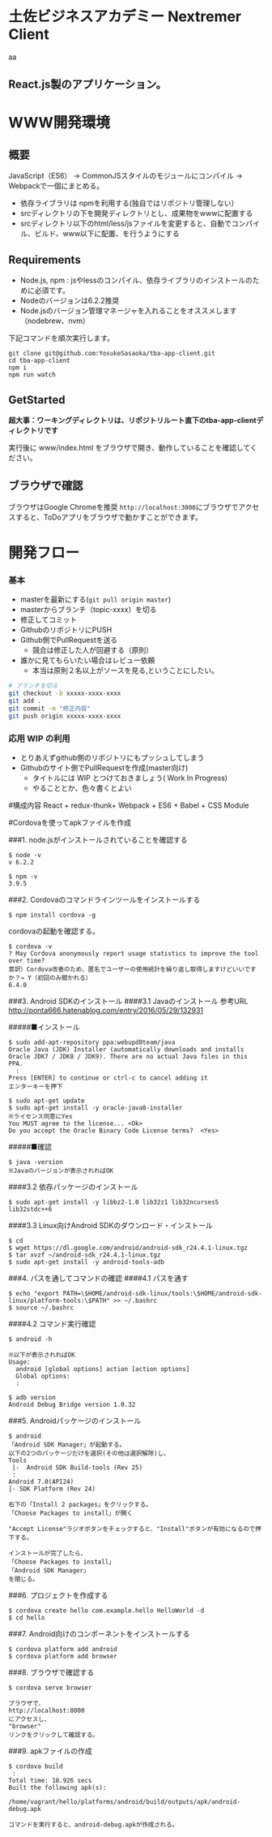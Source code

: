 # 土佐ビジネスアカデミー Nextremer Client

aa

## React.js製のアプリケーション。

# WWW開発環境

## 概要

JavaScript（ES6） -> CommonJSスタイルのモジュールにコンパイル -> Webpackで一個にまとめる。

* 依存ライブラリは npmを利用する(独自ではリポジトリ管理しない）
* srcディレクトリの下を開発ディレクトリとし、成果物をwwwに配置する
* srcディレクトリ以下のhtml/less/jsファイルを変更すると、自動でコンパイル、ビルド、www以下に配置、を行うようにする

## Requirements

* Node.js, npm : jsやlessのコンパイル、依存ライブラリのインストールのために必須です。
* Nodeのバージョンは6.2.2推奨
* Node.jsのバージョン管理マネージャを入れることをオススメします（nodebrew、nvm）

下記コマンドを順次実行します。

```
git clone git@github.com:YosukeSasaoka/tba-app-client.git
cd tba-app-client
npm i
npm run watch

```

## GetStarted

**超大事：ワーキングディレクトリは、リポジトリルート直下のtba-app-clientディレクトリです**

実行後に www/index.html をブラウザで開き、動作していることを確認してください。

## ブラウザで確認
ブラウザはGoogle Chromeを推奨
`http://localhost:3000`にブラウザでアクセスすると、ToDoアプリをブラウザで動かすことができます。

# 開発フロー

### 基本

* masterを最新にする(`git pull origin master`)
* masterからブランチ（topic-xxxx）を切る
* 修正してコミット
* GithubのリポジトリにPUSH
* Github側でPullRequestを送る
    * 競合は修正した人が回避する（原則）
* 誰かに見てもらいたい場合はレビュー依頼
    * 本当は原則２名以上がソースを見る,ということにしたい。

```bash
# ブランチを切る
git checkout -b xxxxx-xxxx-xxxx
git add .
git commit -m "修正内容"
git push origin xxxxx-xxxx-xxxx
```

### 応用 WIP の利用

* とりあえずgithub側のリポジトリにもプッシュしてしまう
* Githubのサイト側でPullRequestを作成(master向け)
    * タイトルには WIP とつけておきましょう( Work In Progress)
    * やることとか、色々書くとよい

#構成内容
React + redux-thunk+ Webpack + ES6 + Babel + CSS Module

#Cordovaを使ってapkファイルを作成

###1. node.jsがインストールされていることを確認する
```
$ node -v
v 6.2.2

$ npm -v
3.9.5
```

###2. Cordovaのコマンドラインツールをインストールする
```
$ npm install cordova -g
```
cordovaの起動を確認する。
```
$ cordova -v
? May Cordova anonymously report usage statistics to improve the tool over time?
意訳）Cordova改善のため、匿名でユーザーの使用統計を繰り返し取得しますけどいいですか？→ Y（初回のみ聞かれる）
6.4.0
```

###3. Android SDKのインストール
####3.1 Javaのインストール
参考URL
http://ponta666.hatenablog.com/entry/2016/05/29/132931

#####■インストール
```
$ sudo add-apt-repository ppa:webupd8team/java
Oracle Java (JDK) Installer (automatically downloads and installs Oracle JDK7 / JDK8 / JDK9). There are no actual Java files in this PPA.
  :
Press [ENTER] to continue or ctrl-c to cancel adding it
エンターキーを押下

$ sudo apt-get update
$ sudo apt-get install -y oracle-java8-installer
※ライセンス同意にYes
You MUST agree to the license... <Ok>
Do you accept the Oracle Binary Code License terms?  <Yes>
```

#####■確認
```
$ java -version
※Javaのバージョンが表示されればOK
```

####3.2 依存パッケージのインストール
```
$ sudo apt-get install -y libbz2-1.0 lib32z1 lib32ncurses5 lib32stdc++6
```

####3.3 Linux向けAndroid SDKのダウンロード・インストール
```
$ cd
$ wget https://dl.google.com/android/android-sdk_r24.4.1-linux.tgz
$ tar xvzf ~/android-sdk_r24.4.1-linux.tgz
$ sudo apt-get install -y android-tools-adb
```

###4. パスを通してコマンドの確認
####4.1 パスを通す
```
$ echo "export PATH=\$HOME/android-sdk-linux/tools:\$HOME/android-sdk-linux/platform-tools:\$PATH" >> ~/.bashrc
$ source ~/.bashrc
```

####4.2 コマンド実行確認
```
$ android -h

※以下が表示されればOK
Usage:
  android [global options] action [action options]
  Global options:
  :
```
```
$ adb version
Android Debug Bridge version 1.0.32
```

###5. Androidパッケージのインストール
```
$ android
「Android SDK Manager」が起動する。
以下の2つのパッケージだけを選択(その他は選択解除)し、
Tools
 |-  Android SDK Build-tools (Rev 25)
 :
Android 7.0(API24)
|- SDK Platform (Rev 24)

右下の「Install 2 packages」をクリックする。
「Choose Packages to install」が開く

"Accept License"ラジオボタンをチェックすると、"Install"ボタンが有効になるので押下する。

インストールが完了したら、
「Choose Packages to install」
「Android SDK Manager」
を閉じる。
```

###6. プロジェクトを作成する
```
$ cordova create hello com.example.hello HelloWorld -d
$ cd hello
```

###7. Android向けのコンポーネントをインストールする
```
$ cordova platform add android
$ cordova platform add browser
```

###8. ブラウザで確認する
```
$ cordova serve browser

ブラウザで、
http://localhost:8000
にアクセスし、
"browser"
リンクをクリックして確認する。
```

###9. apkファイルの作成
```
$ cordova build
 :
Total time: 18.926 secs
Built the following apk(s):
        /home/vagrant/hello/platforms/android/build/outputs/apk/android-debug.apk

コマンドを実行すると、android-debug.apkが作成される。
```